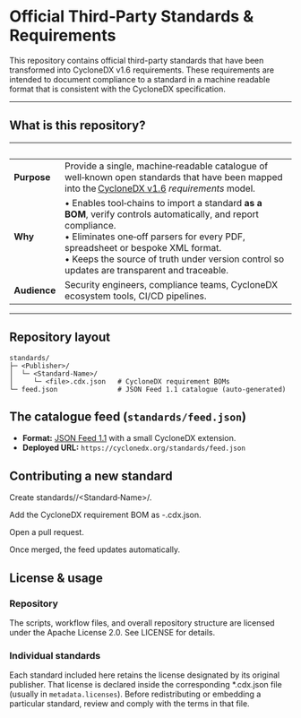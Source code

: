# Official Third‑Party Standards & Requirements
This repository contains official third-party standards that have been transformed into CycloneDX v1.6 requirements.
These requirements are intended to document compliance to a standard in a machine readable format that is consistent with
the CycloneDX specification.

---

## What is this repository?

| &nbsp;       | &nbsp;                                                                                                                                                                                                                                                                                          |
|--------------|-------------------------------------------------------------------------------------------------------------------------------------------------------------------------------------------------------------------------------------------------------------------------------------------------|
| **Purpose**  | Provide a single, machine‑readable catalogue of well‑known open standards that have been mapped into the [CycloneDX v1.6](https://cyclonedx.org/) *requirements* model.                                                                                                                         |
| **Why**      | • Enables tool‑chains to import a standard **as a BOM**, verify controls automatically, and report compliance.<br>• Eliminates one‑off parsers for every PDF, spreadsheet or bespoke XML format.<br>• Keeps the source of truth under version control so updates are transparent and traceable. |
| **Audience** | Security engineers, compliance teams, CycloneDX ecosystem tools, CI/CD pipelines.                                                                                                                                                                                                               |

---

## Repository layout

```text
standards/
├─ <Publisher>/
│  └─ <Standard‑Name>/
│     └─ <file>.cdx.json   # CycloneDX requirement BOMs
└─ feed.json               # JSON Feed 1.1 catalogue (auto‑generated)
```

## The catalogue feed (`standards/feed.json`)

* **Format:** [JSON Feed 1.1](https://www.jsonfeed.org/version/1.1) with a small CycloneDX extension.
* **Deployed URL:** `https://cyclonedx.org/standards/feed.json`

## Contributing a new standard
Create standards/<Publisher>/<Standard‑Name>/.

Add the CycloneDX requirement BOM as <standard>-<version>.cdx.json.

Open a pull request.

Once merged, the feed updates automatically.

## License & usage
### Repository
The scripts, workflow files, and overall repository structure are licensed under the
Apache License 2.0. See LICENSE for details.

### Individual standards
Each standard included here retains the license designated by its original publisher.
That license is declared inside the corresponding *.cdx.json file (usually in `metadata.licenses`).
Before redistributing or embedding a particular standard, review and comply with the terms in that file.
